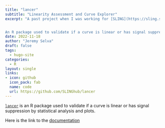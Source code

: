 ```yaml
---
title: "lancer"
subtitle: "Linearity Assessment and Curve Explorer"
excerpt: "A past project when I was working for [SLING](https://sling.sg/).


An R package used to validate if a curve is linear or has signal suppression by statistical analysis and plots."
date: 2022-11-18
author: "Jeremy Selva"
draft: false
tags:
  - hugo-site
categories:
  - R
layout: single
links:
- icon: github
  icon_pack: fab
  name: code
  url: https://github.com/SLINGhub/lancer
---
```


[`lancer`](https://github.com/SLINGhub/lancer) is an R package used to validate if a curve is linear or has signal suppression by statistical analysis and plots.

Here is the link to the [documentation](https://slinghub.github.io/lancer/)



